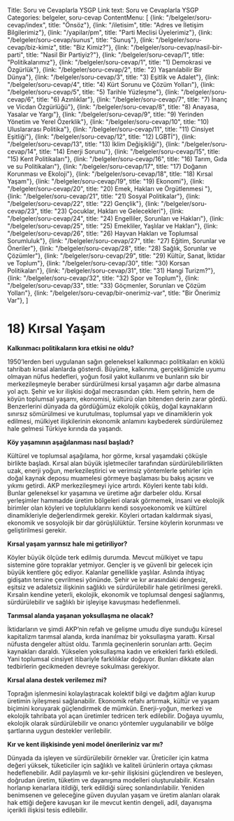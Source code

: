Title: Soru ve Cevaplarla YSGP
Link text: Soru ve Cevaplarla YSGP
Categories: belgeler, soru-cevap
ContentMenu: [
  {link: "/belgeler/soru-cevap/index", title: "Önsöz"},
  {link: "/iletisim", title: "Adres ve İletişim Bilgilerimiz"},
  {link: "/yapilar/pm", title: "Parti Meclisi Üyelerimiz"},
  {link: "/belgeler/soru-cevap/sunus", title: "Sunuş"},
  {link: "/belgeler/soru-cevap/biz-kimiz", title: "Biz Kimiz?"},
  {link: "/belgeler/soru-cevap/nasil-bir-parti", title: "Nasil Bir Partiyiz?"},
  {link: "/belgeler/soru-cevap/1", title: "Politikalarımız"},
  {link: "/belgeler/soru-cevap/1", title: "1) Demokrasi ve Özgürlük"},
  {link: "/belgeler/soru-cevap/2", title: "2) Yaşanılabilir Bir Dünya"},
  {link: "/belgeler/soru-cevap/3", title: "3) Eşitlik ve Adalet"},
  {link: "/belgeler/soru-cevap/4", title: "4) Kürt Sorunu ve Çözüm Yolları"},
  {link: "/belgeler/soru-cevap/5", title: "5) Tarihle Yüzleşme"},
  {link: "/belgeler/soru-cevap/6", title: "6) Azınlıklar"},
  {link: "/belgeler/soru-cevap/7", title: "7) İnanç ve Vicdan Özgürlüğü"},
  {link: "/belgeler/soru-cevap/8", title: "8) Anayasa, Yasalar ve Yargı"},
  {link: "/belgeler/soru-cevap/9", title: "9) Yerinden Yönetim ve Yerel Özerklik"},
  {link: "/belgeler/soru-cevap/10", title: "10) Uluslararası Politika"},
  {link: "/belgeler/soru-cevap/11", title: "11) Cinsiyet Eşitliği"},
  {link: "/belgeler/soru-cevap/12", title: "12) LGBTİ"},
  {link: "/belgeler/soru-cevap/13", title: "13) İklim Değişikliği"},
  {link: "/belgeler/soru-cevap/14", title: "14) Enerji Sorunu"},
  {link: "/belgeler/soru-cevap/15", title: "15) Kent Politikaları"},
  {link: "/belgeler/soru-cevap/16", title: "16) Tarım, Gıda ve su Politikaları"},
  {link: "/belgeler/soru-cevap/17", title: "17) Doğanın Korunması ve Ekoloji"},
  {link: "/belgeler/soru-cevap/18", title: "18) Kırsal Yaşam"},
  {link: "/belgeler/soru-cevap/19", title: "19) Ekonomi"},
  {link: "/belgeler/soru-cevap/20", title: "20) Emek, Hakları ve Örgütlenmesi
"},
  {link: "/belgeler/soru-cevap/21", title: "21) Sosyal Politikalar"},
  {link: "/belgeler/soru-cevap/22", title: "22) Gençlik"},
  {link: "/belgeler/soru-cevap/23", title: "23) Çocuklar, Hakları ve Gelecekleri"},
  {link: "/belgeler/soru-cevap/24", title: "24) Engelliler, Sorunları ve Hakları"},
  {link: "/belgeler/soru-cevap/25", title: "25) Emekliler, Yaşlılar ve Hakları"},
  {link: "/belgeler/soru-cevap/26", title: "26) Hayvan Hakları ve Toplumsal Sorumluluk"},
  {link: "/belgeler/soru-cevap/27", title: "27) Eğitim, Sorunlar ve Öneriler"},
  {link: "/belgeler/soru-cevap/28", title: "28) Sağlık, Sorunlar ve Çözümler"},
  {link: "/belgeler/soru-cevap/29", title: "29) Kültür, Sanat, İktidar ve Toplum"},
  {link: "/belgeler/soru-cevap/30", title: "30) Korsan Politikaları"},
  {link: "/belgeler/soru-cevap/31", title: "31) Hangi Turizm?"},
  {link: "/belgeler/soru-cevap/32", title: "32) Spor ve Toplum"},
  {link: "/belgeler/soru-cevap/33", title: "33) Göçmenler, Sorunları ve Çözüm Yolları"},
  {link: "/belgeler/soru-cevap/bir-onerimiz-var", title: "Bir Önerimiz Var"},
  ]


# 18) Kırsal Yaşam

**Kalkınmacı politikaların kıra etkisi ne oldu?**

1950’lerden beri uygulanan sağın geleneksel kalkınmacı politikaları en köklü tahribatı kırsal alanlarda gösterdi. Büyüme, kalkınma, gerçekliğimizle uyumu olmayan nüfus hedefleri, yoğun fosil yakıt kullanımı ve bunların sıkı bir merkezileşmeyle beraber sürdürülmesi kırsal yaşamın ağır darbe almasına yol açtı. Şehir ve kır ilişkisi doğal mecrasından çıktı. Hem şehrin, hem de köyün toplumsal yaşamı, ekonomisi, kültürü olan bitenden derin zarar gördü. Benzerlerini dünyada da gördüğümüz ekolojik çöküş, doğal kaynakların sınırsız sömürülmesi ve kurutulması, toplumsal yapı ve dinamiklerin yok edilmesi, mülkiyet ilişkilerinin ekonomik anlamını kaybederek sürdürülemez hale gelmesi Türkiye kırında da yaşandı.

**Köy yaşamının aşağılanması nasıl başladı?**

Kültürel ve toplumsal aşağılama, hor görme, kırsal yaşamdaki çöküşle birlikte başladı. Kırsal alan büyük işletmeciler tarafından sürdürülebilirlikten uzak, enerji yoğun, merkezileştirici ve verimsiz yöntemlerle şehirler için doğal kaynak deposu muamelesi görmeye başlaması bu bakış açısını ve yıkımı getirdi. AKP merkezileşmeyi iyice artırdı. Köyleri kente tabi kıldı. Bunlar geleneksel kır yaşamına ve üretime ağır darbeler oldu. Kırsal yerleşimler hammadde üretim bölgeleri olarak görmemek, insani ve ekolojik birimler olan köyleri ve topluluklarını kendi sosyoekonomik ve kültürel dinamikleriyle değerlendirmek gerekir. Köyleri ortadan kaldırmak siyasi, ekonomik ve sosyolojik bir dar görüşlülüktür. Tersine köylerin korunması ve geliştirilmesi gerekir.

**Kırsal yaşam yarınsız hale mi getiriliyor?**

Köyler büyük ölçüde terk edilmiş durumda. Mevcut mülkiyet ve tapu sistemine göre topraklar yetmiyor. Gençler iş ve güvenli bir gelecek için büyük kentlere göç ediyor. Kalanlar genellikle yaşlılar. Aslında ihtiyaç gidişatın tersine çevrilmesi yönünde. Şehir ve kır arasındaki dengesiz, eşitsiz ve adaletsiz ilişkinin sağlıklı ve sürdürülebilir hale getirilmesi gerekli. Kırsalın kendine yeterli, ekolojik, ekonomik ve toplumsal dengesi sağlanmış, sürdürülebilir ve sağlıklı bir işleyişe kavuşması hedeflenmeli.

**Tarımsal alanda yaşanan yoksullaşma ne olacak?**

İktidarların ve şimdi AKP’nin refah ve gelişme umudu diye sunduğu küresel kapitalizm tarımsal alanda, kırda inanılmaz bir yoksullaşma yarattı. Kırsal nüfusta dengeler altüst oldu. Tarımla geçinenlerin sorunları arttı. Geçim kaynakları daraldı. Yükselen yoksullaşma kadın ve erkekleri farklı etkiledi. Yani toplumsal cinsiyet itibariyle farklılıklar doğuyor. Bunları dikkate alan tedbirlerin gecikmeden devreye sokulması gerekiyor.

**Kırsal alana destek verilemez mi?**

Toprağın işlenmesini kolaylaştıracak kolektif bilgi ve dağıtım ağları kurup üretimin iyileşmesi sağlanabilir. Ekonomik refahı artırmak, kültür ve yaşam biçimini koruyarak güçlendirmek de mümkün. Enerji-yoğun, merkezi ve ekolojik tahribata yol açan üretimler tedricen terk edilebilir. Doğaya uyumlu, ekolojik olarak sürdürülebilir ve onarıcı yöntemler uygulanabilir ve bölge şartlarına uygun destekler verilebilir. 

**Kır ve kent ilişkisinde yeni model önerileriniz var mı?**

Dünyada da işleyen ve sürdürülebilir örnekler var. Üreticiler için katma değeri yüksek, tüketiciler için sağlıklı ve kaliteli ürünlerin ortaya çıkması hedeflenebilir. Adil paylaşımlı ve kır-şehir ilişkisini güçlendiren ve besleyen, doğrudan üretim, tüketim ve dayanışma modelleri oluşturulabilir. Kırsalın horlanıp kenarlara itildiği, terk edildiği süreç sonlandırılabilir. Yeniden benimsenen ve geleceğine güven duyulan yaşam ve üretim alanları olarak hak ettiği değere kavuşan kır ile mevcut kentin dengeli, adil, dayanışma içerikli ilişkisi tesis edilebilir. 